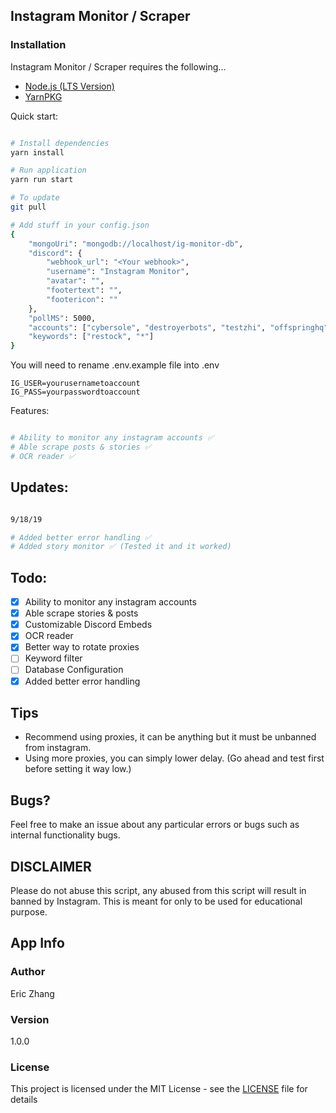 ## Instagram Monitor / Scraper

### Installation

Instagram Monitor / Scraper requires the following...

- [Node.js (LTS Version)](http://nodejs.org/)
- [YarnPKG](https://yarnpkg.com/lang/en/docs/install/#windows-stable)

Quick start:

```bash

# Install dependencies
yarn install

# Run application
yarn run start

# To update
git pull

# Add stuff in your config.json
{
    "mongoUri": "mongodb://localhost/ig-monitor-db",
    "discord": {
        "webhook_url": "<Your webhook>",
        "username": "Instagram Monitor",
        "avatar": "",
        "footertext": "",
        "footericon": ""
    },
    "pollMS": 5000,
    "accounts": ["cybersole", "destroyerbots", "testzhi", "offspringhq", "cncpts"],
    "keywords": ["restock", "*"]
}

```

You will need to rename .env.example file into .env

```
IG_USER=yourusernametoaccount
IG_PASS=yourpasswordtoaccount
```

Features:

```bash

# Ability to monitor any instagram accounts ✅
# Able scrape posts & stories ✅
# OCR reader ✅

```

## Updates:

```bash

9/18/19

# Added better error handling ✅
# Added story monitor ✅ (Tested it and it worked)

```

## Todo:

- [x] Ability to monitor any instagram accounts
- [x] Able scrape stories & posts
- [x] Customizable Discord Embeds
- [x] OCR reader
- [x] Better way to rotate proxies
- [ ] Keyword filter
- [ ] Database Configuration
- [x] Added better error handling

## Tips

- Recommend using proxies, it can be anything but it must be unbanned from instagram.
- Using more proxies, you can simply lower delay. (Go ahead and test first before setting it way low.)

## Bugs?

Feel free to make an issue about any particular errors or bugs such as internal functionality bugs.

## DISCLAIMER

Please do not abuse this script, any abused from this script will result in banned by Instagram. This is meant for only to be used for educational purpose.

## App Info

### Author

Eric Zhang

### Version

1.0.0

### License

This project is licensed under the MIT License - see the [LICENSE](LICENSE) file for details
